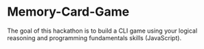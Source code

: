 # Memory-Card-Game
The goal of this hackathon is to build a CLI game using your logical reasoning and programming fundamentals skills (JavaScript).

